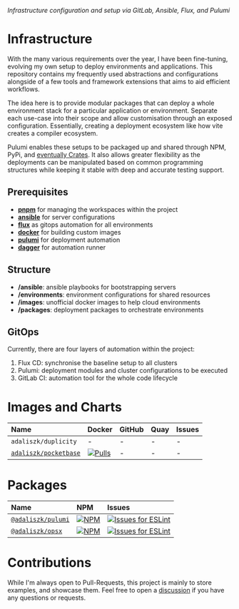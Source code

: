 _Infrastructure configuration and setup via GitLab, Ansible, Flux, and Pulumi_

# Infrastructure

With the many various requirements over the year, I have been fine-tuning, evolving my own setup to deploy environments
and applications. This repository contains my frequently used abstractions and configurations alongside of a few tools
and framework extensions that aims to aid efficient workflows.

The idea here is to provide modular packages that can deploy a whole environment stack for a particular application
or environment. Separate each use-case into their scope and allow customisation through an exposed configuration.
Essentially, creating a deployment ecosystem like how vite creates a compiler ecosystem.

Pulumi enables these setups to be packaged up and shared through NPM, PyPi,
and [eventually Crates](https://github.com/pulumi/pulumi/issues/11882). It also allows
greater flexibility as the deployments can be manipulated based on common programming structures while keeping it stable
with deep and accurate testing support.

## Prerequisites

- [**pnpm**](https://pnpm.io) for managing the workspaces within the project
- [**ansible**](https://docs.ansible.com/ansible) for server configurations
- [**flux**](https://fluxcd.io/flux/installation) as gitops automation for all environments
- [**docker**](https://docs.docker.com/get-docker) for building custom images
- [**pulumi**](https://www.pulumi.com/docs/get-started/install) for deployment automation
- [**dagger**](https://dagger.io) for automation runner

## Structure

- **/ansible**: ansible playbooks for bootstrapping servers
- **/environments**: environment configurations for shared resources
- **/images**: unofficial docker images to help cloud environments
- **/packages**: deployment packages to orchestrate environments

## GitOps

Currently, there are four layers of automation within the project:

1. Flux CD: synchronise the baseline setup to all clusters
3. Pulumi: deployment modules and cluster configurations to be executed
4. GitLab CI: automation tool for the whole code lifecycle

# Images and Charts

| Name                                       | Docker                                                                                                                        | GitHub | Quay | Issues |
| :----------------------------------------- | :---------------------------------------------------------------------------------------------------------------------------- | :----- | :--- | :----- |
| `adaliszk/duplicity`                       | -                                                                                                                             | -      | -    | -      |
| [`adaliszk/pocketbase`](images/pocketbase) | [![Pulls](https://img.shields.io/docker/pulls/adaliszk/pocketbase?label=Pulls)](https://hub.docker.com/r/adaliszk/pocketbase) | -      | -    | -      |

# Packages

| Name                                  | NPM                                                                                                                                           | Issues                                                                                                                                                                                                                     |
| :------------------------------------ | :-------------------------------------------------------------------------------------------------------------------------------------------- | :------------------------------------------------------------------------------------------------------------------------------------------------------------------------------------------------------------------------- |
| [`@adaliszk/pulumi`](packages/pulumi) | [![NPM](https://img.shields.io/npm/v/@adaliszk/pulumi.svg?logo=npm&label=&style=flat-square)](https://www.npmjs.com/package/@adaliszk/pulumi) | [![Issues for ESLint](https://img.shields.io/github/issues-search?logo=github&label=&style=flat-square&query=repo%3Aadaliszk%2Finfrastructure%20label%3Apulumi)](https://github.com/adaliszk/infrastructure/labels/pulumi) |
| [`@adaliszk/opsx`](packages/opsx)     | [![NPM](https://img.shields.io/npm/v/@adaliszk/opsx.svg?logo=npm&label=&style=flat-square)](https://www.npmjs.com/package/@adaliszk/opsx)     | [![Issues for ESLint](https://img.shields.io/github/issues-search?logo=github&label=&style=flat-square&query=repo%3Aadaliszk%2Finfrastructure%20label%3Aopsx)](https://github.com/adaliszk/infrastructure/labels/opsx)     |

# Contributions

While I'm always open to Pull-Requests, this project is mainly to store examples, and showcase them.
Feel free to open a [discussion](https://github.com/adaliszk/infrastructure/discussions) if you have
any questions or requests.
